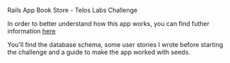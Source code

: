 Rails App Book Store - Telos Labs Challenge

In order to better understand how this app works, you can find futher information [here](https://github.com/MaxenceLenoir/Book-King-Telos/tree/master/doc)

You'll find the database schema, some user stories I wrote before starting the challenge and a guide to make the app worked with seeds.
